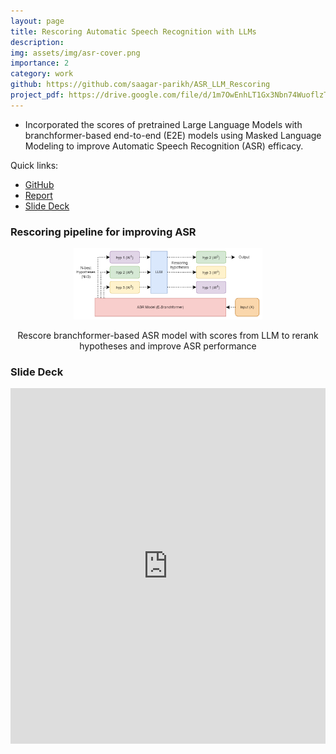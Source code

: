 ```yaml
---
layout: page
title: Rescoring Automatic Speech Recognition with LLMs
description: 
img: assets/img/asr-cover.png
importance: 2
category: work
github: https://github.com/saagar-parikh/ASR_LLM_Rescoring
project_pdf: https://drive.google.com/file/d/1m7OwEnhLT1Gx3Nbn74WuoflzTzRrpT3Q/view?usp=drive_link
---
```

<style>
.responsive-wrap iframe{ max-width: 100%;}
</style>

- Incorporated the scores of pretrained Large Language Models with branchformer-based end-to-end (E2E) models using
Masked Language Modeling to improve Automatic Speech Recognition (ASR) efficacy.

Quick links:
- [GitHub](https://github.com/saagar-parikh/ASR_LLM_Rescoring)
- [Report](https://drive.google.com/file/d/1m7OwEnhLT1Gx3Nbn74WuoflzTzRrpT3Q/view?usp=drive_link)
- [Slide Deck](https://docs.google.com/presentation/d/1qnOaI2_NheezSYR51wiB_Cc_E7-CH5Io/edit?usp=drive_link&ouid=104194021196236041832&rtpof=true&sd=true)

### Rescoring pipeline for improving ASR

<div align="center"><img src="/assets/img/asr-flowchart.png" alt="flowchart" width="60%">
<p align="center">
Rescore branchformer-based ASR model with scores from LLM to rerank hypotheses and improve ASR performance
</p>
</div>

### Slide Deck


<div align="center" class="responsive-wrap">
<iframe src="https://docs.google.com/presentation/d/e/2PACX-1vQhowhocSfBVD7SlUFaAWg1gDosocDZyea5PM94g7pLNdTME3czNLzWf4emqR3EBQ/embed?start=false&loop=true&delayms=3000" frameborder="0" width="960" height="569" allowfullscreen="true" mozallowfullscreen="true" webkitallowfullscreen="true"></iframe>
</div>